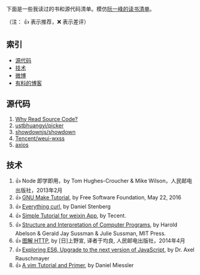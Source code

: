 下面是一些我读过的书和源代码清单。模仿[阮一峰的读书清单](https://github.com/ruanyf/reading-list)。

（注： :+1: 表示推荐，:x: 表示差评）

## 索引

- [源代码](#源代码)
- [技术](#技术)
- [微博](./tweet/README.md)
- [有料的博客](./blogs/README.md)

## 源代码

1. [Why Read Source Code?](./source-code/README.md)
1. [ustbhuangyi/picker](./source-code/ustbhuangyi/picker/README.md)
1. [showdownjs/showdown](./source-code/showdownjs/showdown/README.md)
1. [Tencent/weui-wxss](./source-code/tencent/weui-wxss/README.md)
1. [axios](./source-code/axios/README.md)

## 技术

1. :+1: Node 即学即用，by Tom Hughes-Croucher & Mike Wilson，人民邮电出版社，2013年2月
1. :+1: [GNU Make Tutorial](http://www.gnu.org/software/make/manual/html_node/index.html), by Free Software Foundation, May 22, 2016
1. :+1: [Everything curl](https://ec.haxx.se/), by Daniel Stenberg
1. :+1: [Simple Tutorial for weixin App](https://mp.weixin.qq.com/debug/wxadoc/dev/index.html), by Tecent.
1. :+1: [Structure and Interpretation of Computer Programs](https://mitpress.mit.edu/sicp/full-text/book/book.html), by Harold Abelson & Gerald Jay Sussman & Julie Sussman, MIT Press.
1. :+1: [图解 HTTP](https://book.douban.com/subject/25863515/), by [日]上野宣, 译者于均良, 人民邮电出版社，2014年4月
1. :+1: [Exploring ES6, Upgrade to the next version of JavaScript](http://exploringjs.com/es6/index.html), by Dr. Axel Rauschmayer
1. :+1: [A vim Tutorial and Primer](https://danielmiessler.com/study/vim/), by Daniel Miessler
